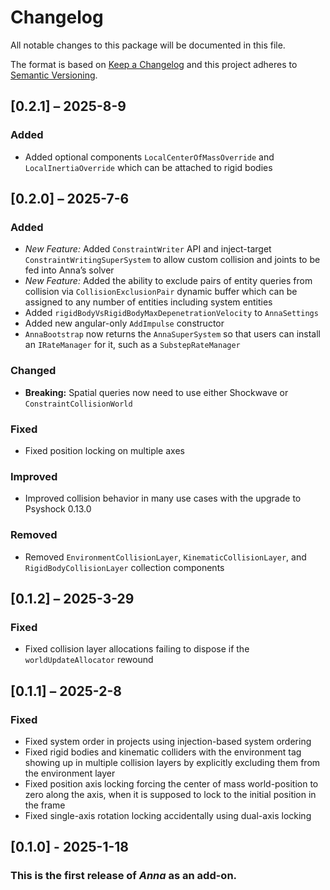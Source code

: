 # Changelog

All notable changes to this package will be documented in this file.

The format is based on [Keep a Changelog](http://keepachangelog.com/en/1.0.0/)
and this project adheres to [Semantic
Versioning](http://semver.org/spec/v2.0.0.html).

## [0.2.1] – 2025-8-9

### Added

-   Added optional components `LocalCenterOfMassOverride` and
    `LocalInertiaOverride` which can be attached to rigid bodies

## [0.2.0] – 2025-7-6

### Added

-   *New Feature:* Added `ConstraintWriter` API and inject-target
    `ConstraintWritingSuperSystem` to allow custom collision and joints to be
    fed into Anna’s solver
-   *New Feature:* Added the ability to exclude pairs of entity queries from
    collision via `CollisionExclusionPair` dynamic buffer which can be assigned
    to any number of entities including system entities
-   Added `rigidBodyVsRigidBodyMaxDepenetrationVelocity` to `AnnaSettings`
-   Added new angular-only `AddImpulse` constructor
-   `AnnaBootstrap` now returns the `AnnaSuperSystem` so that users can install
    an `IRateManager` for it, such as a `SubstepRateManager`

### Changed

-   **Breaking:** Spatial queries now need to use either Shockwave or
    `ConstraintCollisionWorld`

### Fixed

-   Fixed position locking on multiple axes

### Improved

-   Improved collision behavior in many use cases with the upgrade to Psyshock
    0.13.0

### Removed

-   Removed `EnvironmentCollisionLayer`, `KinematicCollisionLayer`, and
    `RigidBodyCollisionLayer` collection components

## [0.1.2] – 2025-3-29

### Fixed

-   Fixed collision layer allocations failing to dispose if the
    `worldUpdateAllocator` rewound

## [0.1.1] – 2025-2-8

### Fixed

-   Fixed system order in projects using injection-based system ordering
-   Fixed rigid bodies and kinematic colliders with the environment tag showing
    up in multiple collision layers by explicitly excluding them from the
    environment layer
-   Fixed position axis locking forcing the center of mass world-position to
    zero along the axis, when it is supposed to lock to the initial position in
    the frame
-   Fixed single-axis rotation locking accidentally using dual-axis locking

## [0.1.0] - 2025-1-18

### This is the first release of *Anna* as an add-on.
